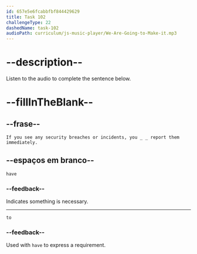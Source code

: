 ```yaml
---
id: 657e5e6fcabbfbf844429629
title: Task 102
challengeType: 22
dashedName: task-102
audioPath: curriculum/js-music-player/We-Are-Going-to-Make-it.mp3
---
```


<!-- (audio) James: Absolutely. If you see any security breaches or incidents, you have to report them immediately. Reporting helps us address issues effectively. -->

# --description--

Listen to the audio to complete the sentence below.

# --fillInTheBlank--

## --frase--

`If you see any security breaches or incidents, you _ _ report them immediately.`

## --espaços em branco--

`have`

### --feedback--

Indicates something is necessary.

---

`to`

### --feedback--

Used with `have` to express a requirement.
